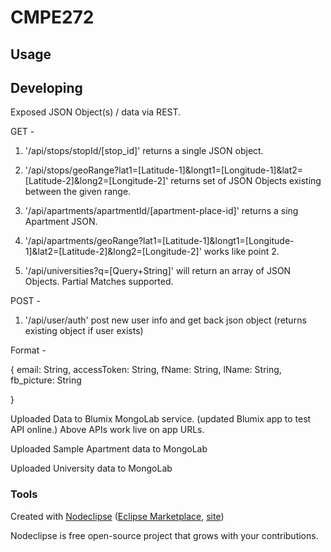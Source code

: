 

# CMPE272



## Usage



## Developing

Exposed JSON Object(s) / data via REST.

GET -

1. '/api/stops/stopId/[stop_id]' returns a single JSON object.

2. '/api/stops/geoRange?lat1=[Latitude-1]&longt1=[Longitude-1]&lat2=[Latitude-2]&long2=[Longitude-2]' returns set of JSON Objects existing between the given range.

3. '/api/apartments/apartmentId/[apartment-place-id]' returns a sing Apartment JSON.

4. '/api/apartments/geoRange?lat1=[Latitude-1]&longt1=[Longitude-1]&lat2=[Latitude-2]&long2=[Longitude-2]' works like point 2.

5. '/api/universities?q=[Query+String]' will return an array of JSON Objects. Partial Matches supported.

POST -

1. '/api/user/auth' post new user info and get back json object (returns existing object if user exists)

Format -

{
			email: String,
			accessToken: String,
			fName: String,
			lName: String,
			fb_picture: String
			
}

Uploaded Data to Blumix MongoLab service. (updated Blumix app to test API online.) Above APIs work live on app URLs.

Uploaded Sample Apartment data to MongoLab

Uploaded University data to MongoLab

### Tools

Created with [Nodeclipse](https://github.com/Nodeclipse/nodeclipse-1)
 ([Eclipse Marketplace](http://marketplace.eclipse.org/content/nodeclipse), [site](http://www.nodeclipse.org))   

Nodeclipse is free open-source project that grows with your contributions.
